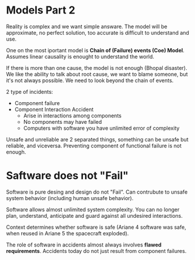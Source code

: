 # Models Part 2

Reality is complex and we want simple answare. The model will be approximate, no perfect solution, too accurate is difficult to understand and use.

One on the most iportant model is **Chain of (Failure) events (Coe) Model**. Assumes linear causality is enought to understand the world.

If there is more than one cause, the model is not enough (Bhopal disaster). We like the ability to talk about root cause, we want to blame someone, but it's not always possible.
We need to look beyond the chain of events.

2 type of incidents:
- Component failure
- Component Interaction Accident
  - Arise in interactions among components
  - No components may have failed
  - Computers with software you have unlimited error of complexity

Unsafe and unreliable are 2 separated things, something can be unsafe but reliable, and viceversa.
Preventing component of functional failure is not enough.

# Saftware does not "Fail"

Software is pure desing and design do not "Fail". Can contrubute to unsafe system behavior (including human unsafe behavior).

Software allows almost unlimited system complexity. You can no longer plan, understand, anticipate and guard against all undesired interactions.

Context determines whether software is safe (Ariane 4 software was safe, when reused in Ariane 5 the spacecraft exploded).

The role of software in accidents almost always involves **flawed requirements**. Accidents today do not just result from component failures.